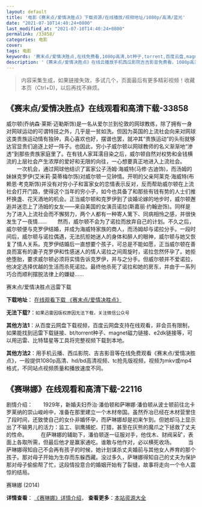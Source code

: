 ```yaml
---
layout: default
title: '电影《赛末点/爱情决胜点》下载资源/在线播放/视频地址/1080p/高清/蓝光'
date: "2021-07-10T14:40:24+0800"
last_modified_at: "2021-07-10T14:40:24+0800"
permalink: /33858/
categories: 电影
cover:
tags: 电影
keywords: '赛末点/爱情决胜点,在线免费看,1080p高清,bt种子,torrent,百度云盘,magnet,磁力链,迅雷下载资源'
description: '《赛末点/爱情决胜点》在线云播放手机西瓜影院吉吉影音免费看，1080p高清bd/hd未删减完整版和tc抢先枪版，mkv/mp4格式，附带bt/torrent种子、magnet/磁力链、百度云盘、网盘资源迅雷下载链接'
---
```


>内容采集生成，如果链接失效，多试几个，页面最后有更多精彩视频！收藏本页（Ctrl+D)，以后再找不麻烦。


## 《赛末点/爱情决胜点》在线观看和高清下载-33858

威尔顿(乔纳森&middot;莱斯·迈勒斯饰)是一名从爱尔兰到伦敦的网球教练，除了拥有一身对网球运动的可谓特技之外，几乎是一贫如洗。但因为英国的上流社会向来对网球这类贵族运动情有独钟，真心喜欢也好，摆谱也罢，就冲其“贵族运动”的头衔就够达官显贵们追逐上好一阵子。也因此，穷小子威尔顿以网球教师的名义渐渐地“渗透&rdquo;到那些贵族家庭里了。在有钱人家耳濡目染之后，威尔顿自然对权势和金钱横流的上层社会产生浓厚的爱好和无限的向往，一心想要真正地进入上流社会。 　　一次机会，通过网球他结识了富家公子汤姆·海威特(马修·古迪饰)，而汤姆的妹妹克罗伊(艾米莉&middot;莫蒂梅尔饰)对威尔顿一见钟情。开明的父亲阿莱克&middot;海威特(布赖恩&middot;考克斯饰)并没有对穷小子和富家女的恋情表示反对，反而帮助威尔顿在上流社会打开门路，使得这个当年的穷小子，如今也具备了和那些有钱有势的人士们推杯换盏、花天酒地的机会。正当威尔顿和克罗伊到了谈婚论嫁的地步时，威尔顿邂逅并迷恋上了汤姆的女友&mdash;—来自美国的女演员诺拉(斯嘉丽&middot;约翰逊饰)。同样是为了进入上流社会而不懈努力，两个人都有一种寄人篱下、同病相怜之感，并很快发生了一夜情……　　然而，威尔顿不会为了诺拉而放弃自己的计划。不久之后，威尔顿便与克罗伊结婚，并成为海威特家族的商人，而汤姆却与诺拉分手。一段时间后，威尔顿与诺拉偶遇，无法抗拒她迷人的身体和醉人的眼神，威尔顿与她又恢复了情人关系。克罗伊结婚后一直想要个孩子，可总是不能如愿，正当威尔顿在善良而富有的妻子克罗伊和性感迷人的情人诺拉之间周旋时，诺拉忽然怀孕了。她拒绝堕胎，要求威尔顿必须将实情告诉克罗伊，并与之分手。但威尔顿并不爱诺拉，他决定选择优越的生活而杀死诺拉。最终他杀死了诺拉和她的房东，并由于一系列巧合而顺利摆脱法律上的嫌疑&hellip;…


赛末点/爱情决胜点迅雷下载

**下载地址**： [在线观看下载 《赛末点/爱情决胜点》](https://www.993dy.com//vod-detail-id-15033.html) 


**无法下载?**：`如果迅雷因版权原因无法下载，关注微信公众号 `

**其他方法1**：从百度云网盘下载视频，百度云网盘支持在线观看，非会员有限制，如果能找到迅雷下载链接、bt/torrent种子、magnet磁力链接、e2dk链接等，可以用迅雷、比特彗星等工具将完整视频下载到本地。

**其他方法2**：用手机云播、西瓜影院、吉吉影音等在线免费观看《赛末点/爱情决胜点》，一般提供1080p高清、hd/bd高清视频、tc抢先版视频，视频为mkv或mp4格式，不同站点视频质量和播放速度不同。


## 《赛琳娜》在线观看和高清下载-22116

剧情介绍：　　1929年，新婚夫妇乔治·潘伯顿和萨琳娜·潘伯顿从波士顿前往北卡罗莱纳的崇山峻岭中，准备在那里建立一个木材帝国。虽然乔冶已经在木材营里住了段时间，还致使自己的女仆非婚怀孕，而萨琳娜却是初来乍到。但她却马上显示出了不输男儿的活力：监工、驯鹰捕蛇、打猎，甚至在灰熊的魔爪之下拯救了丈夫的性命。    　　在萨琳娜的辅助下，潘伯顿逐一征服对手，他伐木、财阀采矿，表面上各取所需，但最后他才是赢家通吃。谁敢与他作对，必以横死收场。    　　当萨琳娜得知自己不会再有孩子的时候，她计划谋杀丈夫婚前与其他女人养育的那个孩子。那对母子开始为生存而东躲西藏。没过多久，萨琳娜得知自己的丈夫为保护那对母子偷偷帮了忙，这段情投意合的婚姻开始有了裂缝，故事将走向一个令人震惊的结局。


赛琳娜 (2014)

**详情查看**： [《赛琳娜》详情介绍](/movie/22116/)， **查看更多**：[本站资源大全](/movie/t/all/)

